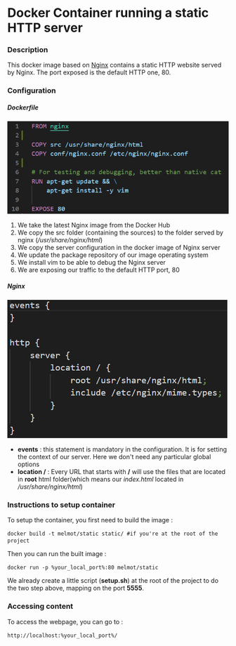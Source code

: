 # Docker Container running a static HTTP server

### Description

This docker image based on [Nginx](https://github.com/nginxinc/docker-nginx) contains a static HTTP website served by Nginx. The port exposed is the default HTTP one, 80.

### Configuration

##### Dockerfile

![](img\dockerfile.PNG)

1. We take the latest Nginx image from the Docker Hub
2. We copy the src folder (containing the sources) to the folder served by nginx (*/usr/share/nginx/html*)
3. We copy the server configuration in the docker image of Nginx server
4. We update the package repository of our image operating system
5. We install vim to be able to debug the Nginx server
6. We are exposing our traffic to the default HTTP port, 80 

##### Nginx

![](img\nginx.PNG)

- **events** : this statement is mandatory in the configuration. It is for setting the context of our server. Here we don't need any particular global options
- **location /** : Every URL that starts with **/** will use the files that are located in **root** html folder(which means our *index.html* located in */usr/share/nginx/html*)

### Instructions to setup container

To setup the container, you first need to build the image :

```shell
docker build -t melmot/static static/ #if you're at the root of the project
```

Then you can run the built image :

```
docker run -p %your_local_port%:80 melmot/static 
```

We already create a little script (**setup.sh**) at the root of the project to do the two step above, mapping on the port **5555**.

### Accessing content

To access the webpage, you can go to :

```
http://localhost:%your_local_port%/
```

